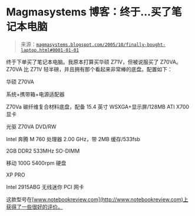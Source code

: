 <!--yml

分类：未分类

日期：2024-05-18 05:24:26

-->

# Magmasystems 博客：终于...买了笔记本电脑

> 来源：[`magmasystems.blogspot.com/2005/10/finally-bought-laptop.html#0001-01-01`](http://magmasystems.blogspot.com/2005/10/finally-bought-laptop.html#0001-01-01)

终于下单买了笔记本电脑。我原本打算买华硕 Z71V，但被说服买了 Z70VA。Z70VA 比 Z71V 轻半磅，并且拥有那个看起来非常棒的底盘。配置如下：

华硕 Z70VA

系统+携带箱+电源适配器

Z70Va 碳纤维复合材料底盘，配备 15.4 英寸 WSXGA+显示屏/128MB ATI X700 显卡

光驱 Z70VA DVD/RW

Intel 奔腾 M 760 处理器 2.00 GHz，带 2MB 缓存/533fsb

2GB DDR2 533MHz SO-DIMM

移动 100G 5400rpm 硬盘

XP PRO

Intel 2915ABG 无线迷你 PCI 网卡

这款型号在[www.notebookreview.com](http://www.notebookreview.com)上获得了一些很好的评价。
